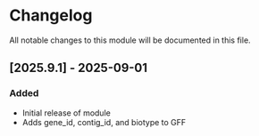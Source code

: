 # Changelog

All notable changes to this module will be documented in this file.

## [2025.9.1] - 2025-09-01

### Added
- Initial release of module
- Adds gene_id, contig_id, and biotype to GFF